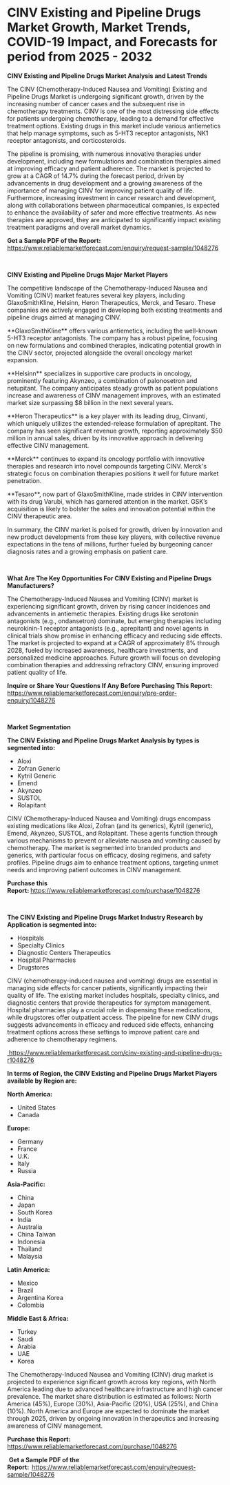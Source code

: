 <p><h1>CINV Existing and Pipeline Drugs Market Growth, Market Trends, COVID-19 Impact, and Forecasts for period from 2025 - 2032</h1></p><p><strong>CINV Existing and Pipeline Drugs Market Analysis and Latest Trends</strong></p>
<p><p>The CINV (Chemotherapy-Induced Nausea and Vomiting) Existing and Pipeline Drugs Market is undergoing significant growth, driven by the increasing number of cancer cases and the subsequent rise in chemotherapy treatments. CINV is one of the most distressing side effects for patients undergoing chemotherapy, leading to a demand for effective treatment options. Existing drugs in this market include various antiemetics that help manage symptoms, such as 5-HT3 receptor antagonists, NK1 receptor antagonists, and corticosteroids. </p><p>The pipeline is promising, with numerous innovative therapies under development, including new formulations and combination therapies aimed at improving efficacy and patient adherence. The market is projected to grow at a CAGR of 14.7% during the forecast period, driven by advancements in drug development and a growing awareness of the importance of managing CINV for improving patient quality of life. Furthermore, increasing investment in cancer research and development, along with collaborations between pharmaceutical companies, is expected to enhance the availability of safer and more effective treatments. As new therapies are approved, they are anticipated to significantly impact existing treatment paradigms and overall market dynamics.</p></p>
<p><strong>Get a Sample PDF of the Report:&nbsp;</strong> <a href="https://www.reliablemarketforecast.com/enquiry/request-sample/1048276?utm_campaign=3135&utm_medium=2&utm_source=Github&utm_content=ia&utm_term=19042025&utm_id=cinv-existing-and-pipeline-drugs">https://www.reliablemarketforecast.com/enquiry/request-sample/1048276</a></p>
<p>&nbsp;</p>
<p><strong>CINV Existing and Pipeline Drugs Major Market Players</strong></p>
<p><p>The competitive landscape of the Chemotherapy-Induced Nausea and Vomiting (CINV) market features several key players, including GlaxoSmithKline, Helsinn, Heron Therapeutics, Merck, and Tesaro. These companies are actively engaged in developing both existing treatments and pipeline drugs aimed at managing CINV.</p><p>**GlaxoSmithKline** offers various antiemetics, including the well-known 5-HT3 receptor antagonists. The company has a robust pipeline, focusing on new formulations and combined therapies, indicating potential growth in the CINV sector, projected alongside the overall oncology market expansion.</p><p>**Helsinn** specializes in supportive care products in oncology, prominently featuring Akynzeo, a combination of palonosetron and netupitant. The company anticipates steady growth as patient populations increase and awareness of CINV management improves, with an estimated market size surpassing $8 billion in the next several years.</p><p>**Heron Therapeutics** is a key player with its leading drug, Cinvanti, which uniquely utilizes the extended-release formulation of aprepitant. The company has seen significant revenue growth, reporting approximately $50 million in annual sales, driven by its innovative approach in delivering effective CINV management.</p><p>**Merck** continues to expand its oncology portfolio with innovative therapies and research into novel compounds targeting CINV. Merck's strategic focus on combination therapies positions it well for future market penetration.</p><p>**Tesaro**, now part of GlaxoSmithKline, made strides in CINV intervention with its drug Varubi, which has garnered attention in the market. GSK’s acquisition is likely to bolster the sales and innovation potential within the CINV therapeutic area.</p><p>In summary, the CINV market is poised for growth, driven by innovation and new product developments from these key players, with collective revenue expectations in the tens of millions, further fueled by burgeoning cancer diagnosis rates and a growing emphasis on patient care.</p></p>
<p>&nbsp;</p>
<p><strong>What Are The Key Opportunities For CINV Existing and Pipeline Drugs Manufacturers?</strong></p>
<p><p>The Chemotherapy-Induced Nausea and Vomiting (CINV) market is experiencing significant growth, driven by rising cancer incidences and advancements in antiemetic therapies. Existing drugs like serotonin antagonists (e.g., ondansetron) dominate, but emerging therapies including neurokinin-1 receptor antagonists (e.g., aprepitant) and novel agents in clinical trials show promise in enhancing efficacy and reducing side effects. The market is projected to expand at a CAGR of approximately 8% through 2028, fueled by increased awareness, healthcare investments, and personalized medicine approaches. Future growth will focus on developing combination therapies and addressing refractory CINV, ensuring improved patient quality of life.</p></p>
<p><strong>Inquire or Share Your Questions If Any Before Purchasing This Report:</strong> <a href="https://www.reliablemarketforecast.com/enquiry/pre-order-enquiry/1048276?utm_campaign=3135&utm_medium=2&utm_source=Github&utm_content=ia&utm_term=19042025&utm_id=cinv-existing-and-pipeline-drugs">https://www.reliablemarketforecast.com/enquiry/pre-order-enquiry/1048276</a></p>
<p>&nbsp;</p>
<p><strong>Market Segmentation</strong></p>
<p><strong>The CINV Existing and Pipeline Drugs Market Analysis by types is segmented into:</strong></p>
<p><ul><li>Aloxi</li><li>Zofran Generic</li><li>Kytril Generic</li><li>Emend</li><li>Akynzeo</li><li>SUSTOL</li><li>Rolapitant</li></ul></p>
<p><p>CINV (Chemotherapy-Induced Nausea and Vomiting) drugs encompass existing medications like Aloxi, Zofran (and its generics), Kytril (generic), Emend, Akynzeo, SUSTOL, and Rolapitant. These agents function through various mechanisms to prevent or alleviate nausea and vomiting caused by chemotherapy. The market is segmented into branded products and generics, with particular focus on efficacy, dosing regimens, and safety profiles. Pipeline drugs aim to enhance treatment options, targeting unmet needs and improving patient outcomes in CINV management.</p></p>
<p><strong>Purchase this Report:&nbsp;</strong><a href="https://www.reliablemarketforecast.com/purchase/1048276?utm_campaign=3135&utm_medium=2&utm_source=Github&utm_content=ia&utm_term=19042025&utm_id=cinv-existing-and-pipeline-drugs">https://www.reliablemarketforecast.com/purchase/1048276</a></p>
<p>&nbsp;</p>
<p><strong>The CINV Existing and Pipeline Drugs Market Industry Research by Application is segmented into:</strong></p>
<p><ul><li>Hospitals</li><li>Specialty Clinics</li><li>Diagnostic Centers Therapeutics</li><li>Hospital Pharmacies</li><li>Drugstores</li></ul></p>
<p><p>CINV (chemotherapy-induced nausea and vomiting) drugs are essential in managing side effects for cancer patients, significantly impacting their quality of life. The existing market includes hospitals, specialty clinics, and diagnostic centers that provide therapeutics for symptom management. Hospital pharmacies play a crucial role in dispensing these medications, while drugstores offer outpatient access. The pipeline for new CINV drugs suggests advancements in efficacy and reduced side effects, enhancing treatment options across these settings to improve patient care and adherence to chemotherapy regimens.</p></p>
<p><a href="https://www.reliablemarketforecast.com/cinv-existing-and-pipeline-drugs-r1048276?utm_campaign=3135&utm_medium=2&utm_source=Github&utm_content=ia&utm_term=19042025&utm_id=cinv-existing-and-pipeline-drugs">&nbsp;https://www.reliablemarketforecast.com/cinv-existing-and-pipeline-drugs-r1048276</a></p>
<p><strong>In terms of Region, the CINV Existing and Pipeline Drugs Market Players available by Region are:</strong></p>
<p>
    <p> <strong> North America: </strong>
        <ul>
            <li>United States</li>
            <li>Canada</li>
        </ul>
        </p> 
    <p> <strong> Europe: </strong>
        <ul>
            <li>Germany</li>
            <li>France</li>
            <li>U.K.</li>
            <li>Italy</li>
            <li>Russia</li>
        </ul>
        </p> 
    <p> <strong> Asia-Pacific: </strong>
        <ul>
            <li>China</li>
            <li>Japan</li>
            <li>South Korea</li>
            <li>India</li>
            <li>Australia</li>
            <li>China Taiwan</li>
            <li>Indonesia</li>
            <li>Thailand</li>
            <li>Malaysia</li>
        </ul>
        </p> 
    <p> <strong> Latin America: </strong>
        <ul>
            <li>Mexico</li>
            <li>Brazil</li>
            <li>Argentina Korea</li>
            <li>Colombia</li>
        </ul>
        </p> 
    <p> <strong> Middle East & Africa: </strong>
        <ul>
            <li>Turkey</li>
            <li>Saudi</li>
            <li>Arabia</li>
            <li>UAE</li>
            <li>Korea</li>
        </ul>
    </p>
    </p>
<p><p>The Chemotherapy-Induced Nausea and Vomiting (CINV) drug market is projected to experience significant growth across key regions, with North America leading due to advanced healthcare infrastructure and high cancer prevalence. The market share distribution is estimated as follows: North America (45%), Europe (30%), Asia-Pacific (20%), USA (25%), and China (10%). North America and Europe are expected to dominate the market through 2025, driven by ongoing innovation in therapeutics and increasing awareness of CINV management.</p></p>
<p><strong>Purchase this Report: </strong><a href="https://www.reliablemarketforecast.com/purchase/1048276?utm_campaign=3135&utm_medium=2&utm_source=Github&utm_content=ia&utm_term=19042025&utm_id=cinv-existing-and-pipeline-drugs">https://www.reliablemarketforecast.com/purchase/1048276</a></p>
<p>&nbsp;<strong>Get a Sample PDF of the Report:&nbsp;&nbsp;</strong><a href="https://www.reliablemarketforecast.com/enquiry/request-sample/1048276?utm_campaign=3135&utm_medium=2&utm_source=Github&utm_content=ia&utm_term=19042025&utm_id=cinv-existing-and-pipeline-drugs">https://www.reliablemarketforecast.com/enquiry/request-sample/1048276</a></p>
<p><strong></strong></p>
<p><p></p><p></p><p></p></p>